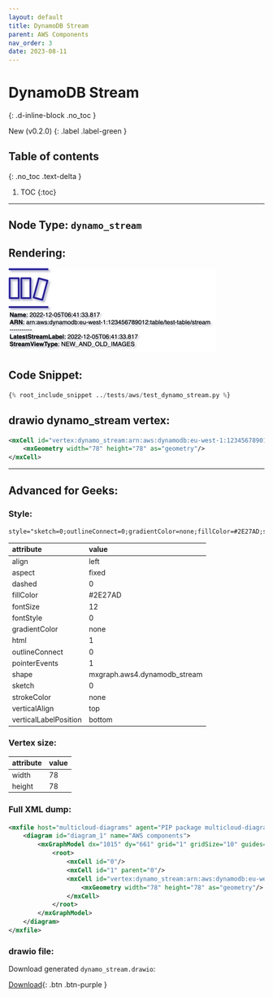 ```yaml
---
layout: default
title: DynamoDB Stream
parent: AWS Components
nav_order: 3
date: 2023-08-11
---
```


# DynamoDB Stream
{: .d-inline-block .no_toc }

New (v0.2.0)
{: .label .label-green }

## Table of contents
{: .no_toc .text-delta }

1. TOC
{:toc}

---


## Node Type: ``dynamo_stream``

## Rendering:

![lambda](output/jpg/dynamo_stream.jpg)

## Code Snippet:

```python
{% root_include_snippet ../tests/aws/test_dynamo_stream.py %}
```

## drawio dynamo_stream vertex:

```xml
<mxCell id="vertex:dynamo_stream:arn:aws:dynamodb:eu-west-1:123456789012:table/test-table/stream" parent="1" vertex="1">
    <mxGeometry width="78" height="78" as="geometry"/>
</mxCell>
```
---

## Advanced for Geeks:

### Style:
```html
style="sketch=0;outlineConnect=0;gradientColor=none;fillColor=#2E27AD;strokeColor=none;dashed=0;verticalLabelPosition=bottom;verticalAlign=top;align=left;html=1;fontSize=12;fontStyle=0;aspect=fixed;pointerEvents=1;shape=mxgraph.aws4.dynamodb_stream"
```

| attribute | value |
|:----------|:------|
|align| left |
|aspect| fixed |
|dashed| 0 |
|fillColor| #2E27AD |
|fontSize| 12 |
|fontStyle| 0 |
|gradientColor| none |
|html| 1 |
|outlineConnect| 0 |
|pointerEvents| 1 |
|shape| mxgraph.aws4.dynamodb_stream |
|sketch| 0 |
|strokeColor| none |
|verticalAlign| top |
|verticalLabelPosition| bottom |

### Vertex size:

| attribute | value |
|:---------|:-----------|
| width    | 78  |
| height   |78|

### Full XML dump:
```xml
<mxfile host="multicloud-diagrams" agent="PIP package multicloud-diagrams. Generate resources in draw.io compatible format for Cloud infrastructure. Copyrights @ Roman Tsypuk 2023. MIT license." type="MultiCloud">
    <diagram id="diagram_1" name="AWS components">
        <mxGraphModel dx="1015" dy="661" grid="1" gridSize="10" guides="1" tooltips="1" connect="1" arrows="1" fold="1" page="1" pageScale="1" pageWidth="850" pageHeight="1100" math="0" shadow="1">
            <root>
                <mxCell id="0"/>
                <mxCell id="1" parent="0"/>
                <mxCell id="vertex:dynamo_stream:arn:aws:dynamodb:eu-west-1:123456789012:table/test-table/stream" value="&lt;b&gt;Name&lt;/b&gt;: 2022-12-05T06:41:33.817&lt;BR&gt;&lt;b&gt;ARN&lt;/b&gt;: arn:aws:dynamodb:eu-west-1:123456789012:table/test-table/stream&lt;BR&gt;-----------&lt;BR&gt;&lt;b&gt;LatestStreamLabel&lt;/b&gt;: 2022-12-05T06:41:33.817&lt;BR&gt;&lt;b&gt;StreamViewType&lt;/b&gt;: NEW_AND_OLD_IMAGES" style="sketch=0;outlineConnect=0;gradientColor=none;fillColor=#2E27AD;strokeColor=none;dashed=0;verticalLabelPosition=bottom;verticalAlign=top;align=left;html=1;fontSize=12;fontStyle=0;aspect=fixed;pointerEvents=1;shape=mxgraph.aws4.dynamodb_stream" parent="1" vertex="1">
                    <mxGeometry width="78" height="78" as="geometry"/>
                </mxCell>
            </root>
        </mxGraphModel>
    </diagram>
</mxfile>
```

### drawio file:

Download generated ``dynamo_stream.drawio``:

[Download](output/drawio/dynamo_stream.drawio){: .btn .btn-purple }